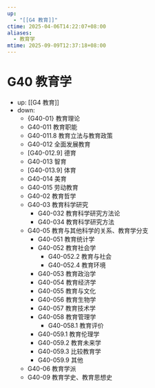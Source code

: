 ```yaml
---
up:
  - "[[G4 教育]]"
ctime: 2025-04-06T14:22:07+08:00
aliases:
  - 教育学
mtime: 2025-09-09T12:37:18+08:00
---
```


# G40 教育学

- up: [[G4 教育]]
- down:	
	- {G40-01} 教育理论
	- G40-011 教育职能
	- G40-011.8 教育立法与教育政策
	- G40-012 全面发展教育
	- [G40-012.9] 德育
	- G40-013 智育
	- [G40-013.9] 体育
	- G40-014 美育
	- G40-015 劳动教育
	- G40-02 教育哲学
	- G40-03 教育科学研究
		- G40-032 教育科学研究方法论
		- G40-034 教育科学研究方法
	- G40-05 教育与其他科学的关系、教育学分支
		- G40-051 教育统计学
		- G40-052 教育社会学
			- G40-052.2 教育与社会
			- G40-052.4 教育环境
		- G40-053 教育政治学
		- G40-054 教育经济学
		- G40-055 教育与文化
		- G40-056 教育生物学
		- G40-057 教育技术学
		- G40-058 教育管理学
			- G40-058.1 教育评价
		- G40-059.1 教育伦理学
		- G40-059.2 教育未来学
		- G40-059.3 比较教育学
		- G40-059.9 其他
	- G40-06 教育学派
	- G40-09 教育学史、教育思想史
	
